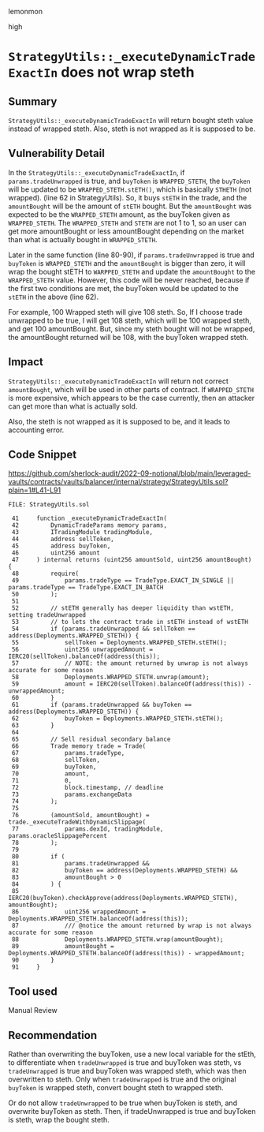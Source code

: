 lemonmon

high

# `StrategyUtils::_executeDynamicTradeExactIn` does not wrap steth

## Summary

`StrategyUtils::_executeDynamicTradeExactIn` will return bought steth value instead of wrapped steth. Also, steth is not wrapped as it is supposed to be.

## Vulnerability Detail

In the `StrategyUtils::_executeDynamicTradeExactIn`, if `params.tradeUnwrapped` is true, and `buyToken` is `WRAPPED_STETH`, the `buyToken` will be updated to be `WRAPPED_STETH.stETH()`, which is basically `STHETH` (not wrapped). (line 62 in StrategyUtils). So, it buys `stETH` in the trade, and the `amountBought` will be the amount of `stETH` bought. But the `amountBought` was expected to be the `WRAPPED_STETH` amount, as the buyToken given as `WRAPPED_STETH`. The `WRAPPED_STETH` and `STETH` are not 1 to 1, so an user can get more amountBought or less amountBought depending on the market than what is actually bought in `WRAPPED_STETH`.

Later in the same function (line 80-90), if `params.tradeUnwrapped` is true and `buyToken` is `WRAPPED_STETH` and the `amountBought` is bigger than zero, it will wrap the bought stETH to `WARPPED_STETH` and update the `amountBought` to the `WRAPPED_STETH` value. However, this code will be never reached, because if the first two conditions are met, the buyToken would be updated to the `stETH` in the above (line 62).

For example, 100 Wrapped steth will give 108 steth. So, If I choose trade unwrapped to be true, I will get 108 steth, which will be 100 wrapped steth, and get 100 amountBought. But, since my steth bought will not be wrapped, the amountBought returned will be 108, with the buyToken wrapped steth.

## Impact

`StrategyUtils::_executeDynamicTradeExactIn` will return not correct `amountBought`, which will be used in other parts of contract.
If `WRAPPED_STETH` is more expensive, which appears to be the case currently, then an attacker can get more than what is actually sold.

Also, the steth is not wrapped as it is supposed to be, and it leads to accounting error.

## Code Snippet

https://github.com/sherlock-audit/2022-09-notional/blob/main/leveraged-vaults/contracts/vaults/balancer/internal/strategy/StrategyUtils.sol?plain=1#L41-L91

```solidity
FILE: StrategyUtils.sol

 41     function _executeDynamicTradeExactIn(
 42         DynamicTradeParams memory params,
 43         ITradingModule tradingModule,
 44         address sellToken,
 45         address buyToken,
 46         uint256 amount
 47     ) internal returns (uint256 amountSold, uint256 amountBought) {
 48         require(
 49             params.tradeType == TradeType.EXACT_IN_SINGLE || params.tradeType == TradeType.EXACT_IN_BATCH
 50         );
 51
 52         // stETH generally has deeper liquidity than wstETH, setting tradeUnwrapped
 53         // to lets the contract trade in stETH instead of wstETH
 54         if (params.tradeUnwrapped && sellToken == address(Deployments.WRAPPED_STETH)) {
 55             sellToken = Deployments.WRAPPED_STETH.stETH();
 56             uint256 unwrappedAmount = IERC20(sellToken).balanceOf(address(this));
 57             // NOTE: the amount returned by unwrap is not always accurate for some reason
 58             Deployments.WRAPPED_STETH.unwrap(amount);
 59             amount = IERC20(sellToken).balanceOf(address(this)) - unwrappedAmount;
 60         }
 61         if (params.tradeUnwrapped && buyToken == address(Deployments.WRAPPED_STETH)) {
 62             buyToken = Deployments.WRAPPED_STETH.stETH();
 63         }
 64
 65         // Sell residual secondary balance
 66         Trade memory trade = Trade(
 67             params.tradeType,
 68             sellToken,
 69             buyToken,
 70             amount,
 71             0,
 72             block.timestamp, // deadline
 73             params.exchangeData
 74         );
 75
 76         (amountSold, amountBought) = trade._executeTradeWithDynamicSlippage(
 77             params.dexId, tradingModule, params.oracleSlippagePercent
 78         );
 79
 80         if (
 81             params.tradeUnwrapped &&
 82             buyToken == address(Deployments.WRAPPED_STETH) &&
 83             amountBought > 0
 84         ) {
 85             IERC20(buyToken).checkApprove(address(Deployments.WRAPPED_STETH), amountBought);
 86             uint256 wrappedAmount = Deployments.WRAPPED_STETH.balanceOf(address(this));
 87             /// @notice the amount returned by wrap is not always accurate for some reason
 88             Deployments.WRAPPED_STETH.wrap(amountBought);
 89             amountBought = Deployments.WRAPPED_STETH.balanceOf(address(this)) - wrappedAmount;
 90         }
 91     }
```

## Tool used

Manual Review

## Recommendation

Rather than overwriting the buyToken, use a new local variable for the stEth, to differentiate when `tradeUnwrapped` is true and buyToken was steth, vs `tradeUnwrapped` is true and buyToken was wrapped steth, which was then overwritten to steth.
Only when `tradeUnwrapped` is true and the original `buyToken` is wrapped steth, convert bought steth to wrapped steth.

Or do not allow `tradeUnwrapped` to be true when buyToken is steth, and overwrite buyToken as steth. Then, if tradeUnwrapped is true and buyToken is steth, wrap the bought steth.

